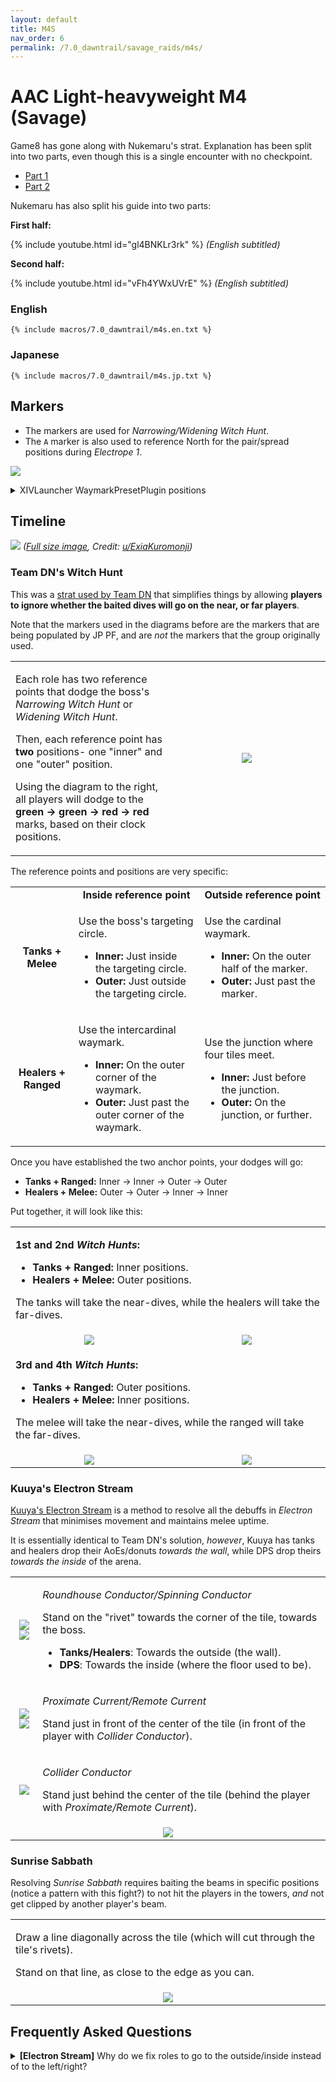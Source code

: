```yaml
---
layout: default
title: M4S
nav_order: 6
permalink: /7.0_dawntrail/savage_raids/m4s/
---
```


# AAC Light-heavyweight M4 (Savage)

Game8 has gone along with Nukemaru's strat. Explanation has been split into two 
parts, even though this is a single encounter with no checkpoint.

- [Part 1](https://game8.jp/ff14/631136)
- [Part 2](https://game8.jp/ff14/631340)

Nukemaru has also split his guide into two parts:

**First half:**

{% include youtube.html id="gl4BNKLr3rk" %}
*(English subtitled)*

**Second half:**

{% include youtube.html id="vFh4YWxUVrE" %}
*(English subtitled)*

### English

```
{% include macros/7.0_dawntrail/m4s.en.txt %}
```

### Japanese

```
{% include macros/7.0_dawntrail/m4s.jp.txt %}
```

## Markers

- The markers are used for *Narrowing/Widening Witch Hunt*.
- The `A` marker is also used to reference North for the pair/spread positions 
  during *Electrope 1*.

![]({{site.baseurl}}/images/7.0_dawntrail/m4s/markers.jpg)
<details markdown=block>
<summary>XIVLauncher WaymarkPresetPlugin positions</summary>

```json
{
  "Name":"M4S (Nukemaru)",
  "MapID":992,
  "A":{"X":100.0,"Y":0.0,"Z":90.0,"ID":0,"Active":true},
  "B":{"X":110.0,"Y":0.0,"Z":100.0,"ID":1,"Active":true},
  "C":{"X":100.0,"Y":0.0,"Z":110.0,"ID":2,"Active":true},
  "D":{"X":90.0,"Y":0.0,"Z":100.0,"ID":3,"Active":true},
  "One":{"X":105.0,"Y":0.0,"Z":95.0,"ID":4,"Active":true},
  "Two":{"X":105.0,"Y":0.0,"Z":105.0,"ID":5,"Active":true},
  "Three":{"X":95.0,"Y":0.0,"Z":105.0,"ID":6,"Active":true},
  "Four":{"X":95.0,"Y":0.0,"Z":95.0,"ID":7,"Active":true}
}
```

</details>

## Timeline
![](https://lh3.googleusercontent.com/pw/AP1GczMMyMo9Hu-zy6LIGLIcCDQ7SqWm9KujuglARA55OdUtLhSDa-r0lS2922ytKh-PUJjAwppNHl9shYUM--MwBrVM-22caQyar96-4-RqQvzLjW-YFYk9ll1-uz-k3vM-DtC61i3LmNsbuffy5rcdOkWJ=w1079-h911-s-no-gm?authuser=0)
*([Full size image](https://lh3.googleusercontent.com/pw/AP1GczMMyMo9Hu-zy6LIGLIcCDQ7SqWm9KujuglARA55OdUtLhSDa-r0lS2922ytKh-PUJjAwppNHl9shYUM--MwBrVM-22caQyar96-4-RqQvzLjW-YFYk9ll1-uz-k3vM-DtC61i3LmNsbuffy5rcdOkWJ=w1079-h911-s-no-gm?authuser=0), Credit: [u/ExiaKuromonji](https://www.reddit.com/r/ffxiv/comments/1eigxar/m4s_timeline_spoiler_70/))*

### Team DN's Witch Hunt

This was a [strat used by Team DN](https://twitter.com/Lial_Varia/status/1818672413585928380)
that simplifies things by allowing **players to ignore whether the baited dives 
will go on the near, or far players**.

Note that the markers used in the diagrams before are the markers that are 
being populated by JP PF, and are *not* the markers that the group originally 
used.

<table>
  <tr>
    <td width="50%">
      <p>Each role has two reference points that dodge the boss's <em>Narrowing 
      Witch Hunt</em> or <em>Widening Witch Hunt</em>.</p>
      <p>Then, each reference point has <b>two</b> positions- one "inner" and
      one "outer" position.</p>
      <p>Using the diagram to the right, all players will dodge to the <b>green
      → green → red → red</b> marks, based on their clock positions.</p>
    </td>
    <td style="text-align:center">
      <img src="{{site.baseurl}}/images/7.0_dawntrail/m4s/witch_hunt.jpg">
    </td>
  </tr>
</table>

The reference points and positions are very specific:

<table>
  <tr>
    <td></td>
    <td style="text-align:center" width="40%">
      <b>Inside reference point</b>
    </td>
    <td style="text-align:center" width="40%">
      <b>Outside reference point</b>
    </td>
  </tr>
  <tr>
    <td style="text-align:center">
      <b>Tanks + Melee</b>
    </td>
    <td>
      <p>Use the boss's targeting circle.</p>
      <ul>
        <li><b>Inner:</b> Just inside the targeting circle.</li>
        <li><b>Outer:</b> Just outside the targeting circle.</li>
      </ul>
    </td>
    <td>
      <p>Use the cardinal waymark.</p>
      <ul>
        <li><b>Inner:</b> On the outer half of the marker.</li>
        <li><b>Outer:</b> Just past the marker.</li>
      </ul>
    </td>
  </tr>
  <tr>
    <td style="text-align:center">
      <b>Healers + Ranged</b>
    </td>
    <td>
      <p>Use the intercardinal waymark.</p>
      <ul>
        <li><b>Inner:</b> On the outer corner of the waymark.</li>
        <li><b>Outer:</b> Just past the outer corner of the waymark.</li>
      </ul>
    </td>
    <td>
      <p>Use the junction where four tiles meet.</p>
      <ul>
        <li><b>Inner:</b> Just before the junction.</li>
        <li><b>Outer:</b> On the junction, or further.</li>
      </ul>
    </td>
  </tr>
</table>

Once you have established the two anchor points, your dodges will go:

- **Tanks + Ranged:** Inner → Inner → Outer → Outer
- **Healers + Melee:** Outer → Outer → Inner → Inner

Put together, it will look like this:

<table>
  <tr>
    <td colspan="2">
      <p><b>1st and 2nd <em>Witch Hunts</em>:</b></p>
      <ul>
        <li><b>Tanks + Ranged:</b> Inner positions.</li>
        <li><b>Healers + Melee:</b> Outer positions.</li>
      </ul>
      <p>The tanks will take the near-dives, while the healers will take the
      far-dives.</p>
    </td>
  </tr>
  <tr>
    <td width="50%" style="text-align:center">
      <img src="{{site.baseurl}}/images/7.0_dawntrail/m4s/witch_hunt_01.jpg">
    </td>
    <td style="text-align:center">
      <img src="{{site.baseurl}}/images/7.0_dawntrail/m4s/witch_hunt_02.jpg">
    </td>
  </tr>
  <tr>
    <td colspan="2">
      <p><b>3rd and 4th <em>Witch Hunts</em>:</b></p>
      <ul>
        <li><b>Tanks + Ranged:</b> Outer positions.</li>
        <li><b>Healers + Melee:</b> Inner positions.</li>
      </ul>
      <p>The melee will take the near-dives, while the ranged will take the
      far-dives.</p>
    </td>
  </tr>
  <tr>
    <td style="text-align:center">
      <img src="{{site.baseurl}}/images/7.0_dawntrail/m4s/witch_hunt_03.jpg">
    </td>
    <td style="text-align:center">
      <img src="{{site.baseurl}}/images/7.0_dawntrail/m4s/witch_hunt_04.jpg">
    </td>
  </tr>
</table>

### Kuuya's Electron Stream

[Kuuya's Electron Stream](https://twitter.com/kuuya_ava/status/1818663317055082797)
is a method to resolve all the debuffs in *Electron Stream* that minimises
movement and maintains melee uptime.

It is essentially identical to Team DN's solution, *however*, Kuuya has tanks
and healers drop their AoEs/donuts *towards the wall*, while DPS drop theirs
*towards the inside* of the arena.

<table>
  <tr>
    <td style="text-align:center">
      <img src="{{site.baseurl}}/images/7.0_dawntrail/m4s/roundhouse_conductor.png">
      <img src="{{site.baseurl}}/images/7.0_dawntrail/m4s/spinning_conductor.png">
    </td>
    <td>
      <p><em>Roundhouse Conductor/Spinning Conductor</em></p>
      <p>Stand on the "rivet" towards the corner of the tile, towards the
      boss.</p>
      <ul>
        <li><b>Tanks/Healers</b>: Towards the outside (the wall).</li>
        <li><b>DPS</b>: Towards the inside (where the floor used to be).</li>
      </ul>
    </td>
  </tr>
  <tr>
    <td style="text-align:center">
      <img src="{{site.baseurl}}/images/7.0_dawntrail/m4s/proximate_current.png">
      <img src="{{site.baseurl}}/images/7.0_dawntrail/m4s/remote_current.png">
    </td>
    <td>
      <p><em>Proximate Current/Remote Current</em></p>
      <p>Stand just in front of the center of the tile (in front of the player
      with <em>Collider Conductor</em>).</p></td>
  </tr>
  <tr>
    <td style="text-align:center">
      <img src="{{site.baseurl}}/images/7.0_dawntrail/m4s/collider_conductor.png">
    </td>
    <td>
      <p><em>Collider Conductor</em></p>
      <p>Stand just behind the center of the tile (behind the player with
      <em>Proximate/Remote Current</em>).</p>
    </td>
  </tr>
  <tr>
    <td colspan="2" style="text-align:center">
      <img src="{{site.baseurl}}/images/7.0_dawntrail/m4s/ion_cluster.jpg">
    </td>
  </tr>
</table>

### Sunrise Sabbath

Resolving *Sunrise Sabbath* requires baiting the beams in specific positions
(notice a pattern with this fight?) to not hit the players in the towers, *and*
not get clipped by another player's beam.

<table>
  <tr>
    <td>
      <p>Draw a line diagonally across the tile (which will cut through the
      tile's rivets).</p>
      <p>Stand on that line, as close to the edge as you can.</p>
    </td>
  </tr>
  <tr>
    <td style="text-align:center">
      <img src="{{site.baseurl}}/images/7.0_dawntrail/m4s/sunrise_sabbath.jpg">
    </td>
  </tr>
</table>


## Frequently Asked Questions

<details markdown=block>
<summary>
  <b>[Electron Stream]</b> Why do we fix roles to go to the outside/inside
  instead of to the left/right?
</summary>
<table>
  <tr>
    <td>
      <p>At least two groups independently came up with essentially the same
      solution, with the only difference being where the <em>Conductor</em>
      debuffs go.</p>
      <ul>
        <li><a href="https://twitter.com/kuuya_ava/status/1818663317055082797">
        <b>One Ace</b></a> is the Japanese group that Kuuya was part of, and
        put tanks/healers to the outside (the wall), and DPS on the inside.</li>
        <li><a href="https://twitter.com/Lial_Varia/status/1818400040454373676">
        <b>Team DN</b></a> is the NA group that got World 6th, and put
        tanks/healers to one side (facing the boss), and DPS to the other.</li>
      </ul>
      <p>Which scheme you choose is ultimately an arbitrary decision (although
      you can argue that having tanks/healers to the wall means the subsequent
      tankbuster always points outside).</p>
      <p>One Ace, being a Japanese group, has more influence over the Japanese
      player base, hence why tanks/healers go to the wall in the Japanese
      DCs.</p>
    </td>
  </tr>
</table>

<script data-goatcounter="https://tuufless.goatcounter.com/count"
        async src="//gc.zgo.at/count.js"></script>
